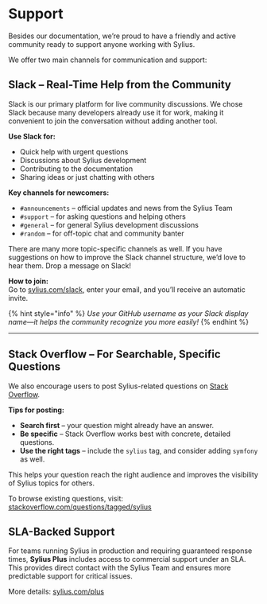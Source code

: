 # Support

Besides our documentation, we’re proud to have a friendly and active community ready to support anyone working with Sylius.

We offer two main channels for communication and support:

## Slack – Real-Time Help from the Community

Slack is our primary platform for live community discussions. We chose Slack because many developers already use it for work, making it convenient to join the conversation without adding another tool.

**Use Slack for:**

* Quick help with urgent questions
* Discussions about Sylius development
* Contributing to the documentation
* Sharing ideas or just chatting with others

**Key channels for newcomers:**

* `#announcements` – official updates and news from the Sylius Team
* `#support` – for asking questions and helping others
* `#general` – for general Sylius development discussions
* `#random` – for off-topic chat and community banter

There are many more topic-specific channels as well. If you have suggestions on how to improve the Slack channel structure, we’d love to hear them. Drop a message on Slack!

**How to join:**\
Go to [sylius.com/slack](https://sylius.com/slack), enter your email, and you’ll receive an automatic invite.

{% hint style="info" %}
_Use your GitHub username as your Slack display name—it helps the community recognize you more easily!_
{% endhint %}

***

## Stack Overflow – For Searchable, Specific Questions

We also encourage users to post Sylius-related questions on [Stack Overflow](https://stackoverflow.com).

**Tips for posting:**

* **Search first** – your question might already have an answer.
* **Be specific** – Stack Overflow works best with concrete, detailed questions.
* **Use the right tags** – include the `sylius` tag, and consider adding `symfony` as well.

This helps your question reach the right audience and improves the visibility of Sylius topics for others.

To browse existing questions, visit: [stackoverflow.com/questions/tagged/sylius](https://stackoverflow.com/questions/tagged/sylius)

## SLA-Backed Support

For teams running Sylius in production and requiring guaranteed response times, **Sylius Plus** includes access to commercial support under an SLA. This provides direct contact with the Sylius Team and ensures more predictable support for critical issues.

More details: [sylius.com/plus](https://sylius.com/plus)
